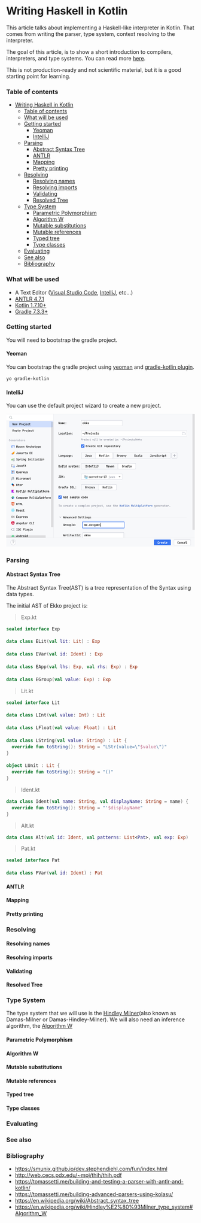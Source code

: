# Writing Haskell in Kotlin

This article talks about implementing a Haskell-like interpreter in Kotlin. That comes from
writing the parser, type system, context resolving to the interpreter.

The goal of this article, is to show a short introduction to compilers, interpreters, and
type systems. You can read more [here](#see-also).

This is not production-ready and not scientific material, but it is a good starting point for
learning.

### Table of contents

- [Writing Haskell in Kotlin](#writing-haskell-in-kotlin)
    - [Table of contents](#table-of-contents)
    - [What will be used](#what-will-be-used)
    - [Getting started](#getting-started)
      - [Yeoman](#yeoman)
      - [IntelliJ](#intellij)
    - [Parsing](#parsing)
      - [Abstract Syntax Tree](#abstract-syntax-tree)
      - [ANTLR](#antlr)
      - [Mapping](#mapping)
      - [Pretty printing](#pretty-printing)
    - [Resolving](#resolving)
      - [Resolving names](#resolving-names)
      - [Resolving imports](#resolving-imports)
      - [Validating](#validating)
      - [Resolved Tree](#resolved-tree)
    - [Type System](#type-system)
      - [Parametric Polymorphism](#parametric-polymorphism)
      - [Algorithm W](#algorithm-w)
      - [Mutable substitutions](#mutable-substitutions)
      - [Mutable references](#mutable-references)
      - [Typed tree](#typed-tree)
      - [Type classes](#type-classes)
    - [Evaluating](#evaluating)
    - [See also](#see-also)
    - [Bibliography](#bibliography)

### What will be used

* A Text Editor ([Visual Studio Code](https://code.visualstudio.com/), [IntelliJ](https://www.jetbrains.com/idea/),
  etc...)
* [ANTLR 4.7.1](https://www.antlr.org/)
* [Kotlin 1.7.10+](https://kotlinlang.org/)
* [Gradle 7.3.3+](https://gradle.org/)

### Getting started

You will need to bootstrap the gradle project.

#### Yeoman

You can bootstrap the gradle project using [yeoman](https://yeoman.io/)
and [gradle-kotlin plugin](https://github.com/jcdenton/generator-gradle-kotlin).

```bash
yo gradle-kotlin
```

#### IntelliJ

You can use the default project wizard to create a new project.

<img src="assets/intellij-wizard.png" alt="IntelliJ Project Wizard">

### Parsing

#### Abstract Syntax Tree

The Abstract Syntax Tree(AST) is a tree representation of the Syntax using data types.

The initial AST of Ekko project is:

> Exp.kt
```kotlin
sealed interface Exp

data class ELit(val lit: Lit) : Exp

data class EVar(val id: Ident) : Exp

data class EApp(val lhs: Exp, val rhs: Exp) : Exp

data class EGroup(val value: Exp) : Exp
```

> Lit.kt
```kotlin
sealed interface Lit

data class LInt(val value: Int) : Lit

data class LFloat(val value: Float) : Lit

data class LString(val value: String) : Lit {
  override fun toString(): String = "LStr(value=\"$value\")"
}

object LUnit : Lit {
  override fun toString(): String = "()"
}
```

> Ident.kt
```kotlin
data class Ident(val name: String, val displayName: String = name) {
  override fun toString(): String = "'$displayName"
}
```

> Alt.kt
```kotlin
data class Alt(val id: Ident, val patterns: List<Pat>, val exp: Exp)
```

> Pat.kt
```kotlin
sealed interface Pat

data class PVar(val id: Ident) : Pat
```

#### ANTLR

#### Mapping

#### Pretty printing

### Resolving

#### Resolving names

#### Resolving imports

#### Validating

#### Resolved Tree

### Type System

The type system that we will use is
the [Hindley Milner](https://en.wikipedia.org/wiki/Hindley%E2%80%93Milner_type_system)(also known as Damas-Milner or
Damas-Hindley-Milner).
We will also need an inference algorithm,
the [Algorithm W](https://en.wikipedia.org/wiki/Hindley%E2%80%93Milner_type_system#Algorithm_W)

#### Parametric Polymorphism

#### Algorithm W

#### Mutable substitutions

#### Mutable references

#### Typed tree

#### Type classes

### Evaluating

### See also

### Bibliography

* https://smunix.github.io/dev.stephendiehl.com/fun/index.html
* http://web.cecs.pdx.edu/~mpj/thih/thih.pdf
* https://tomassetti.me/building-and-testing-a-parser-with-antlr-and-kotlin/
* https://tomassetti.me/building-advanced-parsers-using-kolasu/
* https://en.wikipedia.org/wiki/Abstract_syntax_tree
* https://en.wikipedia.org/wiki/Hindley%E2%80%93Milner_type_system#Algorithm_W
